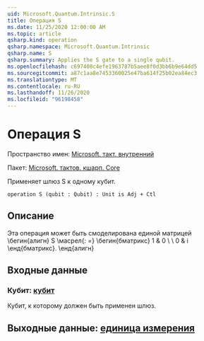 ```yaml
---
uid: Microsoft.Quantum.Intrinsic.S
title: Операция S
ms.date: 11/25/2020 12:00:00 AM
ms.topic: article
qsharp.kind: operation
qsharp.namespace: Microsoft.Quantum.Intrinsic
qsharp.name: S
qsharp.summary: Applies the S gate to a single qubit.
ms.openlocfilehash: c697408c4efe1963787b5aee8f0d3bb6b9e64dd5
ms.sourcegitcommit: a87c1aa8e7453360025e47ba614f25b02ea84ec3
ms.translationtype: MT
ms.contentlocale: ru-RU
ms.lasthandoff: 11/26/2020
ms.locfileid: "96198458"
---
```

# <a name="s-operation"></a>Операция S

Пространство имен: [Microsoft. такт. внутренний](xref:Microsoft.Quantum.Intrinsic)

Пакет: [Microsoft. тактов. кшарп. Core](https://nuget.org/packages/Microsoft.Quantum.QSharp.Core)


Применяет шлюз S к одному кубит.

```qsharp
operation S (qubit : Qubit) : Unit is Adj + Ctl
```


## <a name="description"></a>Описание

Эта операция может быть смоделирована единой матрицей \бегин{алигн} S \масрел{: =} \бегин{бматрикс} 1 & 0 \\ \\ 0 & i \енд{бматрикс}.
\енд{алигн}

## <a name="input"></a>Входные данные

### <a name="qubit--qubit"></a>Кубит: [кубит](xref:microsoft.quantum.lang-ref.qubit)

Кубит, к которому должен быть применен шлюз.



## <a name="output--unit"></a>Выходные данные: [единица измерения](xref:microsoft.quantum.lang-ref.unit)

